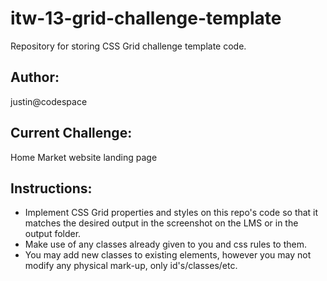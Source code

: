 # itw-13-grid-challenge-template

Repository for storing CSS Grid challenge template code.

## Author:

justin@codespace


## Current Challenge:

Home Market website landing page


## Instructions:

- Implement CSS Grid properties and styles on this repo's code so that it matches the desired output in the screenshot on the LMS or in the output folder.
- Make use of any classes already given to you and css rules to them.
- You may add new classes to existing elements, however you may not modify any physical mark-up, only id's/classes/etc.